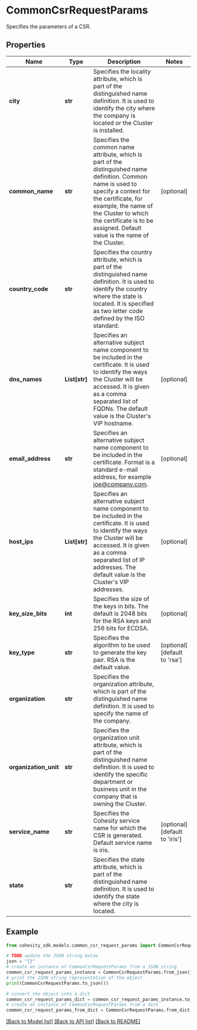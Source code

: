 # CommonCsrRequestParams

Specifies the parameters of a CSR.

## Properties

Name | Type | Description | Notes
------------ | ------------- | ------------- | -------------
**city** | **str** | Specifies the locality attribute, which is part of the distinguished name definition. It is used to identify the city where the company is located or the Cluster is installed. | 
**common_name** | **str** | Specifies the common name attribute, which is part of the distinguished name definition. Common name is used to specify a context for the certificate, for example, the name of the Cluster to which the certificate is to be assigned. Default value is the name of the Cluster. | [optional] 
**country_code** | **str** | Specifies the country attribute, which is part of the distinguished name definition. It is used to identify the country where the state is located. It is specified as two letter code defined by the ISO standard. | 
**dns_names** | **List[str]** | Specifies an alternative subject name component to be included in the certificate. It is used to identify the ways the Cluster will be accessed. It is given as a comma separated list of FQDNs. The default value is the Cluster&#39;s VIP hostname. | [optional] 
**email_address** | **str** | Specifies an alternative subject name component to be included in the certificate. Format is a standard e-mail address, for example joe@company.com. | [optional] 
**host_ips** | **List[str]** | Specifies an alternative subject name component to be included in the certificate. It is used to identify the ways the Cluster will be accessed. It is given as a comma separated list of IP addresses. The default value is the Cluster&#39;s VIP addresses. | [optional] 
**key_size_bits** | **int** | Specifies the size of the keys in bits. The default is 2048 bits for the RSA keys and 256 bits for ECDSA. | [optional] 
**key_type** | **str** | Specifies the algorithm to be used to generate the key pair. RSA is the default value. | [optional] [default to 'rsa']
**organization** | **str** | Specifies the organization attribute, which is part of the distinguished name definition. It is used to specify the name of the company. | 
**organization_unit** | **str** | Specifies the organization unit attribute, which is part of the distinguished name definition. It is used to identify the specific department or business unit in the company that is owning the Cluster. | 
**service_name** | **str** | Specifies the Cohesity service name for which the CSR is generated. Default service name is iris. | [optional] [default to 'iris']
**state** | **str** | Specifies the state attribute, which is part of the distinguished name definition. It is used to identify the state where the city is located. | 

## Example

```python
from cohesity_sdk.models.common_csr_request_params import CommonCsrRequestParams

# TODO update the JSON string below
json = "{}"
# create an instance of CommonCsrRequestParams from a JSON string
common_csr_request_params_instance = CommonCsrRequestParams.from_json(json)
# print the JSON string representation of the object
print(CommonCsrRequestParams.to_json())

# convert the object into a dict
common_csr_request_params_dict = common_csr_request_params_instance.to_dict()
# create an instance of CommonCsrRequestParams from a dict
common_csr_request_params_from_dict = CommonCsrRequestParams.from_dict(common_csr_request_params_dict)
```
[[Back to Model list]](../README.md#documentation-for-models) [[Back to API list]](../README.md#documentation-for-api-endpoints) [[Back to README]](../README.md)


